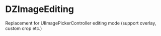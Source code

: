 DZImageEditing
==============

Replacement for UIImagePickerController editing mode (support overlay, custom crop etc.)
